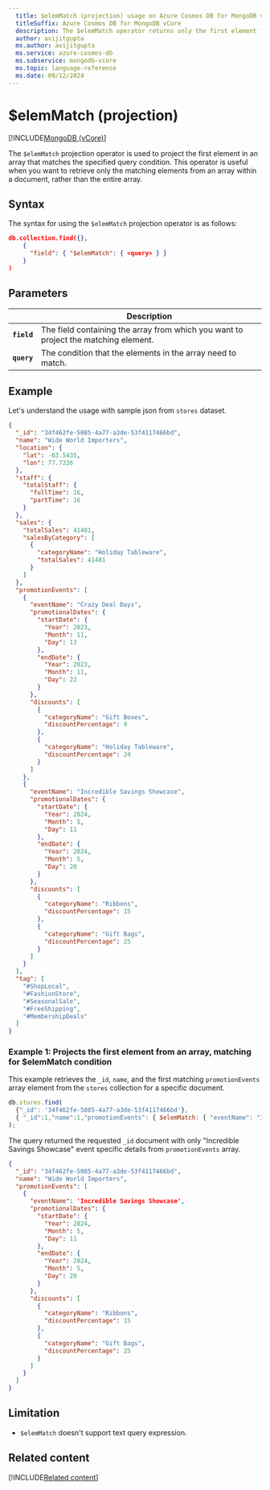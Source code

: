 ```yaml
---
  title: $elemMatch (projection) usage on Azure Cosmos DB for MongoDB vCore
  titleSuffix: Azure Cosmos DB for MongoDB vCore
  description: The $elemMatch operator returns only the first element from an array.
  author: avijitgupta
  ms.author: avijitgupta
  ms.service: azure-cosmos-db
  ms.subservice: mongodb-vcore
  ms.topic: language-reference
  ms.date: 09/12/2024
---
```


# $elemMatch (projection)

[!INCLUDE[MongoDB (vCore)](~/reusable-content/ce-skilling/azure/includes/cosmos-db/includes/appliesto-mongodb-vcore.md)]

The `$elemMatch` projection operator is used to project the first element in an array that matches the specified query condition. This operator is useful when you want to retrieve only the matching elements from an array within a document, rather than the entire array.

## Syntax

The syntax for using the `$elemMatch` projection operator is as follows:

```json
db.collection.find({},
    {
      "field": { "$elemMatch": { <query> } }
    }
)
```

## Parameters

| | Description |
| --- | --- |
| **`field`** | The field containing the array from which you want to project the matching element. |
| **`query`** | The condition that the elements in the array need to match. |

## Example

Let's understand the usage with sample json from `stores` dataset.

```json
{
  "_id": "34f462fe-5085-4a77-a3de-53f4117466bd",
  "name": "Wide World Importers",
  "location": {
    "lat": -63.5435,
    "lon": 77.7226
  },
  "staff": {
    "totalStaff": {
      "fullTime": 16,
      "partTime": 16
    }
  },
  "sales": {
    "totalSales": 41481,
    "salesByCategory": [
      {
        "categoryName": "Holiday Tableware",
        "totalSales": 41481
      }
    ]
  },
  "promotionEvents": [
    {
      "eventName": "Crazy Deal Days",
      "promotionalDates": {
        "startDate": {
          "Year": 2023,
          "Month": 11,
          "Day": 13
        },
        "endDate": {
          "Year": 2023,
          "Month": 11,
          "Day": 22
        }
      },
      "discounts": [
        {
          "categoryName": "Gift Boxes",
          "discountPercentage": 9
        },
        {
          "categoryName": "Holiday Tableware",
          "discountPercentage": 24
        }
      ]
    },
    {
      "eventName": "Incredible Savings Showcase",
      "promotionalDates": {
        "startDate": {
          "Year": 2024,
          "Month": 5,
          "Day": 11
        },
        "endDate": {
          "Year": 2024,
          "Month": 5,
          "Day": 20
        }
      },
      "discounts": [
        {
          "categoryName": "Ribbons",
          "discountPercentage": 15
        },
        {
          "categoryName": "Gift Bags",
          "discountPercentage": 25
        }
      ]
    }
  ],
  "tag": [
    "#ShopLocal",
    "#FashionStore",
    "#SeasonalSale",
    "#FreeShipping",
    "#MembershipDeals"
  ]
}

```

### Example 1: Projects the first element from an array, matching for $elemMatch condition

This example retrieves the `_id`, `name`, and the first matching `promotionEvents` array element from the `stores` collection for a specific document.

```javascript
db.stores.find(
  {"_id": '34f462fe-5085-4a77-a3de-53f4117466bd'},
  { "_id":1,"name":1,"promotionEvents": { $elemMatch: { "eventName": "Incredible Savings Showcase" } } }
);
```

The query returned the requested `_id` document with only "Incredible Savings Showcase" event specific details from `promotionEvents` array.

```json
{
  "_id": "34f462fe-5085-4a77-a3de-53f4117466bd",
  "name": "Wide World Importers",
  "promotionEvents": [
    {
      "eventName": 'Incredible Savings Showcase',
      "promotionalDates": {
        "startDate": {
          "Year": 2024,
          "Month": 5,
          "Day": 11
        },
        "endDate": {
          "Year": 2024,
          "Month": 5,
          "Day": 20
        }
      },
      "discounts": [
        {
          "categoryName": "Ribbons",
          "discountPercentage": 15
        },
        {
          "categoryName": "Gift Bags",
          "discountPercentage": 25
        }
      ]
    }
  ]
}
```

## Limitation

- `$elemMatch` doesn't support text query expression.

## Related content

[!INCLUDE[Related content](../includes/related-content.md)]
